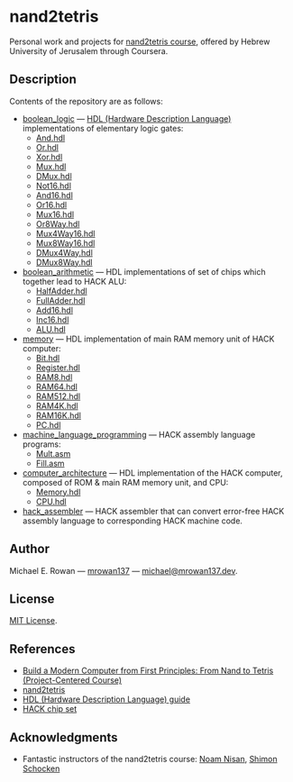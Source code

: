 # nand2tetris

Personal work and projects for
[nand2tetris course](https://www.coursera.org/learn/build-a-computer), offered
by Hebrew University of Jerusalem through Coursera.


## Description

Contents of the repository are as follows:
* [boolean_logic](https://github.com/mrowan137/nand2tetris/blob/main/boolean_logic) —
  [HDL (Hardware Description Language)](https://drive.google.com/file/d/1dPj4XNby9iuAs-47U9k3xtYy9hJ-ET0T/view)
  implementations of elementary logic gates:
  * [And.hdl](https://github.com/mrowan137/nand2tetris/blob/main/boolean_logic/And.hdl)
  * [Or.hdl](https://github.com/mrowan137/nand2tetris/blob/main/boolean_logic/Or.hdl)
  * [Xor.hdl](https://github.com/mrowan137/nand2tetris/blob/main/boolean_logic/Xor.hdl)
  * [Mux.hdl](https://github.com/mrowan137/nand2tetris/blob/main/boolean_logic/Mux.hdl)
  * [DMux.hdl](https://github.com/mrowan137/nand2tetris/blob/main/boolean_logic/DMux.hdl)
  * [Not16.hdl](https://github.com/mrowan137/nand2tetris/blob/main/boolean_logic/Not16.hdl)
  * [And16.hdl](https://github.com/mrowan137/nand2tetris/blob/main/boolean_logic/And16.hdl)
  * [Or16.hdl](https://github.com/mrowan137/nand2tetris/blob/main/boolean_logic/Or16.hdl)
  * [Mux16.hdl](https://github.com/mrowan137/nand2tetris/blob/main/boolean_logic/Mux16.hdl)
  * [Or8Way.hdl](https://github.com/mrowan137/nand2tetris/blob/main/boolean_logic/Or8Way.hdl)
  * [Mux4Way16.hdl](https://github.com/mrowan137/nand2tetris/blob/main/boolean_logic/Mux4Way16.hdl)
  * [Mux8Way16.hdl](https://github.com/mrowan137/nand2tetris/blob/main/boolean_logic/Mux8Way16.hdl)
  * [DMux4Way.hdl](https://github.com/mrowan137/nand2tetris/blob/main/boolean_logic/DMux4Way.hdl)
  * [DMux8Way.hdl](https://github.com/mrowan137/nand2tetris/blob/main/boolean_logic/DMux8Way.hdl)
* [boolean_arithmetic](https://github.com/mrowan137/nand2tetris/blob/main/boolean_arithmetic) —
  HDL implementations of set of chips which together lead to HACK ALU:
  * [HalfAdder.hdl](https://github.com/mrowan137/nand2tetris/blob/main/boolean_arithmetic/HalfAdder.hdl)
  * [FullAdder.hdl](https://github.com/mrowan137/nand2tetris/blob/main/boolean_arithmetic/FullAdder.hdl)
  * [Add16.hdl](https://github.com/mrowan137/nand2tetris/blob/main/boolean_arithmetic/Add16.hdl)
  * [Inc16.hdl](https://github.com/mrowan137/nand2tetris/blob/main/boolean_arithmetic/Inc16.hdl)
  * [ALU.hdl](https://github.com/mrowan137/nand2tetris/blob/main/boolean_arithmetic/ALU.hdl)
* [memory](https://github.com/mrowan137/nand2tetris/blob/main/memory) —
  HDL implementation of main RAM memory unit of HACK computer:
  * [Bit.hdl](https://github.com/mrowan137/nand2tetris/blob/main/memory/Bit.hdl)
  * [Register.hdl](https://github.com/mrowan137/nand2tetris/blob/main/memory/Register.hdl)
  * [RAM8.hdl](https://github.com/mrowan137/nand2tetris/blob/main/memory/RAM8.hdl)
  * [RAM64.hdl](https://github.com/mrowan137/nand2tetris/blob/main/memory/RAM64.hdl)
  * [RAM512.hdl](https://github.com/mrowan137/nand2tetris/blob/main/memory/RAM512.hdl)
  * [RAM4K.hdl](https://github.com/mrowan137/nand2tetris/blob/main/memory/RAM4K.hdl)
  * [RAM16K.hdl](https://github.com/mrowan137/nand2tetris/blob/main/memory/RAM16K.hdl)
  * [PC.hdl](https://github.com/mrowan137/nand2tetris/blob/main/memory/PC.hdl)  
* [machine_language_programming](https://github.com/mrowan137/nand2tetris/blob/main/machine_language_programming) —
  HACK assembly language programs:
  * [Mult.asm](https://github.com/mrowan137/nand2tetris/blob/main/machine_language_programming/Mult.asm)
  * [Fill.asm](https://github.com/mrowan137/nand2tetris/blob/main/machine_language_programming/Fill.asm)
* [computer_architecture](https://github.com/mrowan137/nand2tetris/blob/main/computer_architecture) —
  HDL implementation of the HACK computer, composed of ROM & main RAM memory
  unit, and CPU:
  * [Memory.hdl](https://github.com/mrowan137/nand2tetris/blob/main/computer_architecture/Memory.hdl)
  * [CPU.hdl](https://github.com/mrowan137/nand2tetris/blob/main/computer_architecture/CPU.hdl)
* [hack_assembler](https://github.com/mrowan137/nand2tetris/blob/main/hack_assembler) —
  HACK assembler that can convert error-free HACK assembly language to
  corresponding HACK machine code.


## Author

Michael E. Rowan — [mrowan137](https://github.com/mrowan137) — [michael@mrowan137.dev](mailto:michael@mrowan137.dev).


## License

[MIT License](https://github.com/mrowan137/nand2tetris/blob/main/LICENSE).


## References

* [Build a Modern Computer from First Principles: From Nand to Tetris (Project-Centered Course)](https://www.coursera.org/learn/build-a-computer)
* [nand2tetris](https://www.nand2tetris.org/)
* [HDL (Hardware Description Language) guide](https://drive.google.com/file/d/1dPj4XNby9iuAs-47U9k3xtYy9hJ-ET0T/view)
* [HACK chip set](https://drive.google.com/file/d/1IsDnH0t7q_Im491LQ7_5_ajV0CokRbwR/view)


## Acknowledgments

* Fantastic instructors of the nand2tetris course: [Noam Nisan](https://www.cs.huji.ac.il/~noam/), [Shimon Schocken](https://www.shimonschocken.com/)
